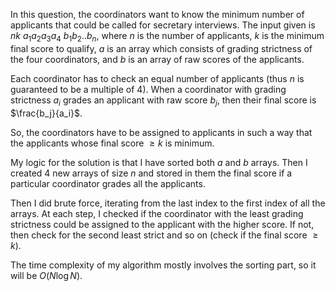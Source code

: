 In this question, the coordinators want to know the minimum number of applicants that could be called for secretary interviews. The input given is $n k$ $a_1 a_2 a_3 a_4$ $b_1 b_2 .. b_n$, where $n$ is the number of applicants, $k$ is the minimum final score to qualify, $a$ is an array which consists of grading strictness of the four coordinators, and $b$ is an array of raw scores of the applicants.

Each coordinator has to check an equal number of applicants (thus $n$ is guaranteed to be a multiple of 4). When a coordinator with grading strictness $a_i$ grades an applicant with raw score $b_j$, then their final score is $\frac{b_j}{a_i}$.

So, the coordinators have to be assigned to applicants in such a way that the applicants whose final score $\geq k$ is minimum.

My logic for the solution is that I have sorted both $a$ and $b$ arrays. Then I created 4 new arrays of size $n$ and stored in them the final score if a particular coordinator grades all the applicants.

Then I did brute force, iterating from the last index to the first index of all the arrays. At each step, I checked if the coordinator with the least grading strictness could be assigned to the applicant with the higher score. If not, then check for the second least strict and so on (check if the final score $\geq k$).

The time complexity of my algorithm mostly involves the sorting part, so it will be $O(N \log N)$.
